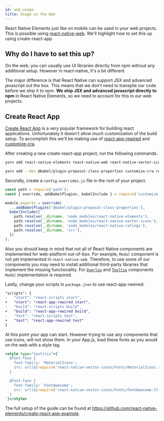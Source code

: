 ```yaml
---
id: web_usage
title: Usage on the Web
---
```


React Native Elements just like on mobile can be used in your web projects. This is possible using [react-native-web](https://github.com/necolas/react-native-web). We'll highlight how to set this up using create-react-app.

## Why do I have to set this up?

On the web, you can usually use UI libraries directly from npm without any additional setup. However in react-native, it's a bit different.

The major difference is that React Native can support JSX and advanced javascript out the box. This means that we don't need to transpile our code before we ship it to npm. **We ship JSX and advanced javascript directly to npm** in React Native Elements, so we need to account for this in our web projects.

## Create React App

[Create React App](https://create-react-app.dev/) is a very popular framework for building react applications. Unfortunately it doesn't allow much customization of the build setup. To accomplish this we'll be making use of [react-app-rewired](https://github.com/timarney/react-app-rewired) and [customize-cra](https://github.com/arackaf/customize-cra).

After creating a new create-react-app project, run the following commands.

```bash
yarn add react-native-elements react-native-web react-native-vector-icons
```

```bash
yarn add --dev @babel/plugin-proposal-class-properties customize-cra react-app-rewired
```

Secondly, create a `config-overrides.js` file in the root of your project.

```js
const path = require('path');
const { override, addBabelPlugins, babelInclude } = require('customize-cra');

module.exports = override(
  ...addBabelPlugins('@babel/plugin-proposal-class-properties'),
  babelInclude([
    path.resolve(__dirname, 'node_modules/react-native-elements'),
    path.resolve(__dirname, 'node_modules/react-native-vector-icons'),
    path.resolve(__dirname, 'node_modules/react-native-ratings'),
    path.resolve(__dirname, 'src'),
  ])
);
```

Also you should keep in mind that not all of React Native components are implemented for web-platform out-of-box.
For example, `Modal` component is not yet implemented in `react-native-web`. Therefore, to use some of our components
you may need to install additional third-party libraries that implement the missing functionality.
For [`Overlay`](/main/Overlay.md) and [`Tooltip`](/main/Tooltip.md) components `Modal` implementation is required.

Lastly, change your scripts in `package.json` to use react-app-rewired:

```diff
"scripts": {
-   "start": "react-scripts start",
+   "start": "react-app-rewired start",
-   "build": "react-scripts build",
+   "build": "react-app-rewired build",
-   "test": "react-scripts test",
+   "test": "react-app-rewired test"
}
```

At this point your app can start. However trying to use any components that use icons, will not show them. In your App.js, load these fonts as you would on the web with a style tag.

```jsx
<style type="text/css">{`
  @font-face {
    font-family: 'MaterialIcons';
    src: url(${require('react-native-vector-icons/Fonts/MaterialIcons.ttf')}) format('truetype');
  }

  @font-face {
    font-family: 'FontAwesome';
    src: url(${require('react-native-vector-icons/Fonts/FontAwesome.ttf')}) format('truetype');
  }
`}</style>
```

The full setup of the guide can be found at https://github.com/react-native-elements/create-react-app-example.
